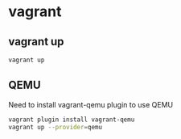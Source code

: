 # vagrant

## vagrant up

```sh
vagrant up
```

## QEMU

Need to install vagrant-qemu plugin to use QEMU

```sh
vagrant plugin install vagrant-qemu
vagrant up --provider=qemu
```

